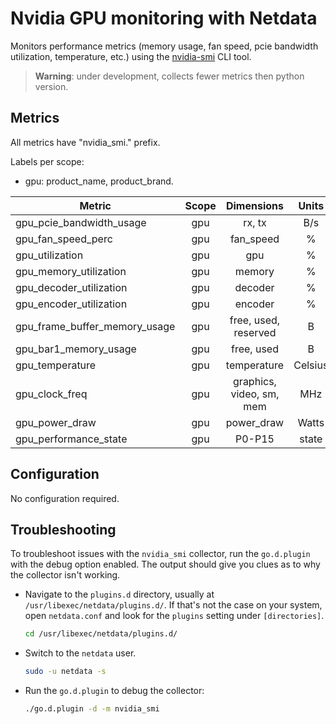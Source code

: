 <!--
title: "Nvidia GPU monitoring with Netdata"
custom_edit_url: "https://github.com/netdata/go.d.plugin/edit/master/modules/nvidia_smi/README.md"
description: "Monitors performance metrics using the nvidia-smi CLI tool."
sidebar_label: "nvidia_smi-go.d.plugin (Recommended)"
learn_status: "Published"
learn_topic_type: "References"
learn_rel_path: "Devices"
-->

# Nvidia GPU monitoring with Netdata

Monitors performance metrics (memory usage, fan speed, pcie bandwidth utilization, temperature, etc.)
using the [nvidia-smi](https://developer.nvidia.com/nvidia-system-management-interface) CLI tool.

> **Warning**: under development, collects fewer metrics then python version.

## Metrics

All metrics have "nvidia_smi." prefix.

Labels per scope:

- gpu: product_name, product_brand.

| Metric                        | Scope |        Dimensions        |  Units  |
|-------------------------------|:-----:|:------------------------:|:-------:|
| gpu_pcie_bandwidth_usage      |  gpu  |          rx, tx          |   B/s   |
| gpu_fan_speed_perc            |  gpu  |        fan_speed         |    %    |
| gpu_utilization               |  gpu  |           gpu            |    %    |
| gpu_memory_utilization        |  gpu  |          memory          |    %    |
| gpu_decoder_utilization       |  gpu  |         decoder          |    %    |
| gpu_encoder_utilization       |  gpu  |         encoder          |    %    |
| gpu_frame_buffer_memory_usage |  gpu  |   free, used, reserved   |    B    |
| gpu_bar1_memory_usage         |  gpu  |        free, used        |    B    |
| gpu_temperature               |  gpu  |       temperature        | Celsius |
| gpu_clock_freq                |  gpu  | graphics, video, sm, mem |   MHz   |
| gpu_power_draw                |  gpu  |        power_draw        |  Watts  |
| gpu_performance_state         |  gpu  |          P0-P15          |  state  |

## Configuration

No configuration required.

## Troubleshooting

To troubleshoot issues with the `nvidia_smi` collector, run the `go.d.plugin` with the debug option enabled. The
output should give you clues as to why the collector isn't working.

- Navigate to the `plugins.d` directory, usually at `/usr/libexec/netdata/plugins.d/`. If that's not the case on
  your system, open `netdata.conf` and look for the `plugins` setting under `[directories]`.

  ```bash
  cd /usr/libexec/netdata/plugins.d/
  ```

- Switch to the `netdata` user.

  ```bash
  sudo -u netdata -s
  ```

- Run the `go.d.plugin` to debug the collector:

  ```bash
  ./go.d.plugin -d -m nvidia_smi
  ```
